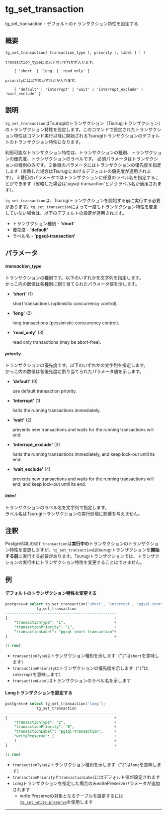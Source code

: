 # tg_set_transaction

tg_set_transaction - デフォルトのトランザクション特性を設定する

## 概要

```
tg_set_transaction( transaction_type [, priority [, label ] ] )

transaction_typeには以下のいずれかが入ります。

    { 'short' | 'long' | 'read_only' }

priorityには以下のいずれかが入ります。

    { 'default' | 'interrupt' | 'wait' | 'interrupt_exclude' | 'wait_exclude' }
```

## 説明

`tg_set_transaction`はTsurugiのトランザクション（Tsurugiトランザクション）のトランザクション特性を設定します。このコマンドで設定されたトランザクション特性はコマンド実行以降に開始されるTsurugiトランザクションのデフォルトのトランザクション特性になります。

利用可能なトランザクション特性は、トランザクションの種別、トランザクションの優先度、トランザクションのラベルです。
必須パラメータはトランザクションの種別のみです。２番目のパラメータにはトランザクションの優先度を指定します（省略した場合はTsurugiにおけるデフォルトの優先度が適用されます）。３番目のパラメータではトランザクションに任意のラベル名を指定することができます（省略した場合は'pgsql-transaction'というラベル名が適用されます）。

`tg_set_transaction`は、Tsurugiトランザクションを開始する前に実行する必要があります。`tg_set_transaction`によって一度もトランザクション特性を変更していない場合は、以下のデフォルトの設定が適用されます。

- トランザクション種別 - **'short'**
- 優先度 - **'default'**
- ラベル名 - **'pgsql-transaction'**

## パラメータ

#### *transaction_type*  

トランザクションの種別です。以下のいずれかを文字列を指定します。  
かっこ内の数値は各種別に割り当てられたパラメータ値を示します。

- **'short'**  (1)

    short transactions (optimistic concurrency control).

- **'long'**  (2)

    long transactions (pessimistic concurrency control).

- **'read_only'**  (3)

    read only transactions (may be abort-free).

#### *priority*  

トランザクションの優先度です。以下のいずれかの文字列を指定します。  
かっこ内の数値は各優先度に割り当てられたパラメータ値を示します。

- **'default'** (0)

   use default transaction priority.

- **'interrupt'**  (1)

   halts the running transactions immediately.

- **'wait'**  (2)

   prevents new transactions and waits for the running transactions will end.

- **'interrupt_exclude'**  (3)

   halts the running transactions immediately, and keep lock-out until its end.

- **'wait_exclude'**  (4)

   prevents new transactions and waits for the running transactions will end, and keep lock-out until its end.

#### *label*  

  トランザクションのラベル名を文字列で指定します。  
  ラベル名はTsurugiトランザクションの実行処理に影響を与えません。

## 注釈

PostgreSQLの`SET transaction`は**実行中の**トランザクションのトランザクション特性を変更しますが、`tg_set_transaction`はtsurugiトランザクションを**開始する前**に実行する必要があります。Tsurugiトランザクションでは、トランザクションの実行中にトランザクション特性を変更することはできません。

## 例

#### デフォルトのトランザクション特性を変更する

  ```sql
  postgres=# select tg_set_transaction('short', 'interrupt', 'pgsql-short-transaction');
                tg_set_transaction
  --------------------------------------------------
  {                                                +
      "transactionType": "1",                      +
      "transactionPriority": "1",                  +
      "transactionLabel": "pgsql-short-transaction"+
  }                                                +

  (1 row)
  ```

- `transactionType`はトランザクション種別を示します（"`1`"は`short`を意味します）
- `transactionPriority`はトランザクションの優先度を示します（"`1`"は`interrupt`を意味します）
- `transactionLabel`はトランザクションのラベル名を示します

#### Longトランザクションを設定する

  ```sql
  postgres=# select tg_set_transaction('long');
                tg_set_transaction
  --------------------------------------------------
  {                                                +
      "transactionType": "2",                      +
      "transactionPriority": "0",                  +
      "transactionLabel": "pgsql-transaction",     +
      "writePreserve": [                           +
      ]                                            +
  }                                                +

  (1 row)
  ```

- `transactionType`はトランザクション種別を示します（"`2`"は`long`を意味します）
- `transactionPriority`と`transactionLabel`にはデフォルト値が設定されます
- Longトランザクションを指定した場合のみwritePreserveパラメータが追加されます
  - write Preserveの対象となるテーブルを設定するには[`tg_set_write_preserve`](./tg_set_write_preserve.md)を使用します

---
